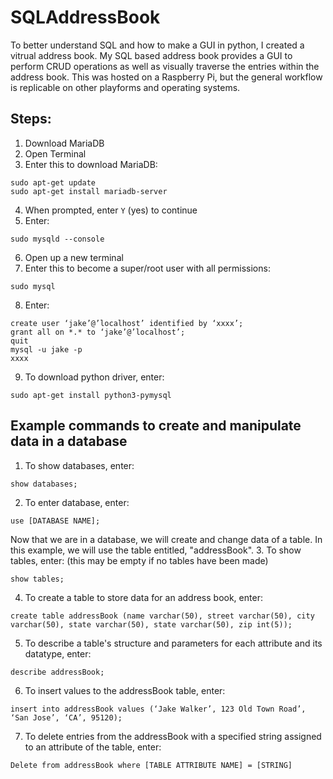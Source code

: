 # SQLAddressBook
To better understand SQL and how to make a GUI in python, I created a vitrual address book. My SQL based address book  provides a GUI to perform CRUD operations as well as visually traverse the entries within the address book. This was hosted on a Raspberry Pi, but the general workflow is replicable on other playforms and operating systems.

## Steps:
1. Download MariaDB
2. Open Terminal
3. Enter this to download MariaDB:
```properties
sudo apt-get update
sudo apt-get install mariadb-server
```  
4. When prompted, enter ```Y```   (yes) to continue
5. Enter:
```properties
sudo mysqld --console
```  
6. Open up a new terminal
7. Enter this to become a super/root user with all permissions:
```properties
sudo mysql
```  
8. Enter:
```properties
create user ‘jake’@’localhost’ identified by ‘xxxx’;
grant all on *.* to ‘jake’@’localhost’;
quit
mysql -u jake -p
xxxx
```
9. To download python driver, enter:
```properties
sudo apt-get install python3-pymysql
```

## Example commands to create and manipulate data in a database
1. To show databases, enter:
```properties
show databases;
```
2. To enter database, enter:
```properties
use [DATABASE NAME];
```
Now that we are in a database, we will create and change data of a table. In this example, we will use the table entitled, "addressBook".
3. To show tables, enter: (this may be empty if no tables have been made)
```properties
show tables;
```
4. To create a table to store data for an address book, enter:
```properties
create table addressBook (name varchar(50), street varchar(50), city varchar(50), state varchar(50), state varchar(50), zip int(5));
```
5. To describe a table's structure and parameters for each attribute and its datatype, enter:
```properties
describe addressBook;
```
6. To insert values to the addressBook table, enter:
```properties
insert into addressBook values (‘Jake Walker’, 123 Old Town Road’, ‘San Jose’, ‘CA’, 95120);
```
7. To delete entries from the addressBook with a specified string assigned to an attribute of the table, enter:
```properties
Delete from addressBook where [TABLE ATTRIBUTE NAME] = [STRING]
```

